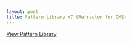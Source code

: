 ```yaml
---
layout: post
title: Pattern Library v7 (Refractor for CMS)
---
```


[View Pattern Library](http://unibz.github.io/pattern-library/v7/)